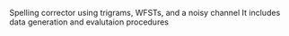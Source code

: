 Spelling corrector using trigrams, WFSTs, and a noisy channel
It includes data generation and evalutaion procedures
